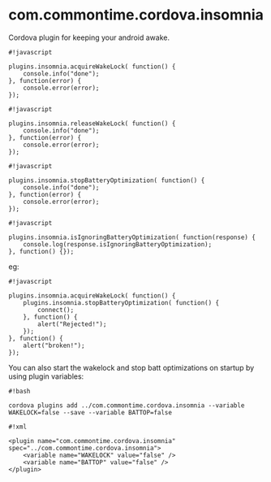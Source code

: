 # com.commontime.cordova.insomnia

Cordova plugin for keeping your android awake.


```
#!javascript

plugins.insomnia.acquireWakeLock( function() {
    console.info("done");
}, function(error) {
    console.error(error);
});
```


```
#!javascript

plugins.insomnia.releaseWakeLock( function() {
    console.info("done");
}, function(error) {
    console.error(error);
});
```


```
#!javascript

plugins.insomnia.stopBatteryOptimization( function() {
    console.info("done");
}, function(error) {
    console.error(error);
});
```

```
#!javascript

plugins.insomnia.isIgnoringBatteryOptimization( function(response) {   
    console.log(response.isIgnoringBatteryOptimization);
}, function() {});

```

eg:

```
#!javascript

plugins.insomnia.acquireWakeLock( function() {
    plugins.insomnia.stopBatteryOptimization( function() {
        connect();
    }, function() {
        alert("Rejected!");
    });       
}, function() {
    alert("broken!");
});

```

You can also start the wakelock and stop batt optimizations on startup by using plugin variables:


```
#!bash

cordova plugins add ../com.commontime.cordova.insomnia --variable WAKELOCK=false --save --variable BATTOP=false
```

```
#!xml

<plugin name="com.commontime.cordova.insomnia" spec="../com.commontime.cordova.insomnia">
    <variable name="WAKELOCK" value="false" />
    <variable name="BATTOP" value="false" />
</plugin>
```